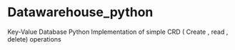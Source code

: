 # Datawarehouse_python
Key-Value Database Python Implementation of simple CRD ( Create , read , delete) operations
